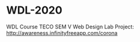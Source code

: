 # WDL-2020
WDL Course TECO SEM V
Web Design Lab Project: http://awareness.infinityfreeapp.com/corona
